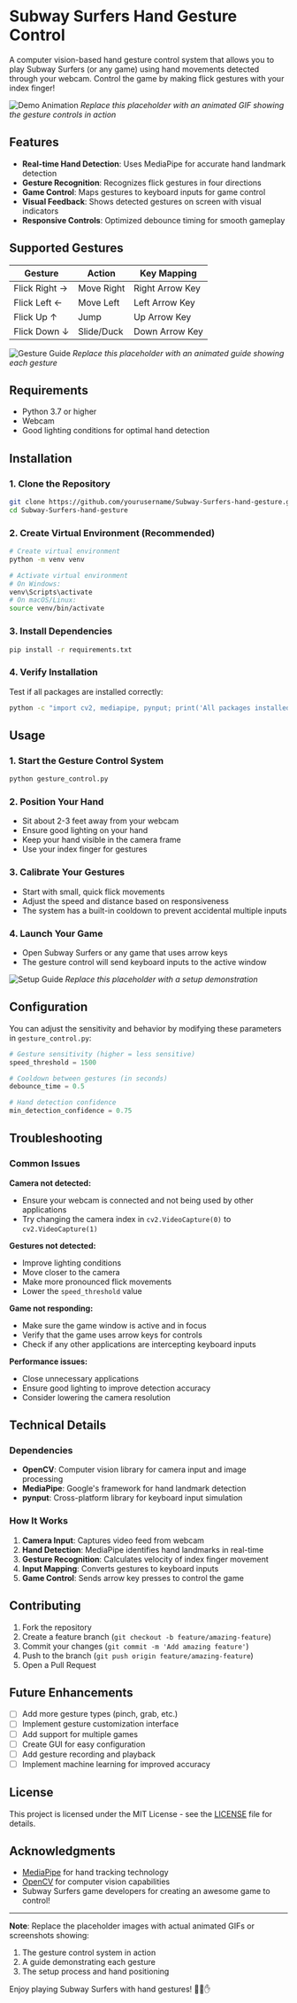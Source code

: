 # Subway Surfers Hand Gesture Control

A computer vision-based hand gesture control system that allows you to play Subway Surfers (or any game) using hand movements detected through your webcam. Control the game by making flick gestures with your index finger!

![Demo Animation](https://via.placeholder.com/600x300/4CAF50/FFFFFF?text=Hand+Gesture+Demo)
*Replace this placeholder with an animated GIF showing the gesture controls in action*

## Features

- **Real-time Hand Detection**: Uses MediaPipe for accurate hand landmark detection
- **Gesture Recognition**: Recognizes flick gestures in four directions
- **Game Control**: Maps gestures to keyboard inputs for game control
- **Visual Feedback**: Shows detected gestures on screen with visual indicators
- **Responsive Controls**: Optimized debounce timing for smooth gameplay

## Supported Gestures

| Gesture | Action | Key Mapping |
|---------|--------|-------------|
| Flick Right → | Move Right | Right Arrow Key |
| Flick Left ← | Move Left | Left Arrow Key |
| Flick Up ↑ | Jump | Up Arrow Key |
| Flick Down ↓ | Slide/Duck | Down Arrow Key |

![Gesture Guide](https://via.placeholder.com/800x200/2196F3/FFFFFF?text=Gesture+Guide+Animation)
*Replace this placeholder with an animated guide showing each gesture*

## Requirements

- Python 3.7 or higher
- Webcam
- Good lighting conditions for optimal hand detection

## Installation

### 1. Clone the Repository

```bash
git clone https://github.com/yourusername/Subway-Surfers-hand-gesture.git
cd Subway-Surfers-hand-gesture
```

### 2. Create Virtual Environment (Recommended)

```bash
# Create virtual environment
python -m venv venv

# Activate virtual environment
# On Windows:
venv\Scripts\activate
# On macOS/Linux:
source venv/bin/activate
```

### 3. Install Dependencies

```bash
pip install -r requirements.txt
```

### 4. Verify Installation

Test if all packages are installed correctly:

```bash
python -c "import cv2, mediapipe, pynput; print('All packages installed successfully!')"
```

## Usage

### 1. Start the Gesture Control System

```bash
python gesture_control.py
```

### 2. Position Your Hand

- Sit about 2-3 feet away from your webcam
- Ensure good lighting on your hand
- Keep your hand visible in the camera frame
- Use your index finger for gestures

### 3. Calibrate Your Gestures

- Start with small, quick flick movements
- Adjust the speed and distance based on responsiveness
- The system has a built-in cooldown to prevent accidental multiple inputs

### 4. Launch Your Game

- Open Subway Surfers or any game that uses arrow keys
- The gesture control will send keyboard inputs to the active window

![Setup Guide](https://via.placeholder.com/600x400/FF9800/FFFFFF?text=Setup+Guide+Animation)
*Replace this placeholder with a setup demonstration*

## Configuration

You can adjust the sensitivity and behavior by modifying these parameters in `gesture_control.py`:

```python
# Gesture sensitivity (higher = less sensitive)
speed_threshold = 1500

# Cooldown between gestures (in seconds)
debounce_time = 0.5

# Hand detection confidence
min_detection_confidence = 0.75
```

## Troubleshooting

### Common Issues

**Camera not detected:**
- Ensure your webcam is connected and not being used by other applications
- Try changing the camera index in `cv2.VideoCapture(0)` to `cv2.VideoCapture(1)`

**Gestures not detected:**
- Improve lighting conditions
- Move closer to the camera
- Make more pronounced flick movements
- Lower the `speed_threshold` value

**Game not responding:**
- Make sure the game window is active and in focus
- Verify that the game uses arrow keys for controls
- Check if any other applications are intercepting keyboard inputs

**Performance issues:**
- Close unnecessary applications
- Ensure good lighting to improve detection accuracy
- Consider lowering the camera resolution

## Technical Details

### Dependencies

- **OpenCV**: Computer vision library for camera input and image processing
- **MediaPipe**: Google's framework for hand landmark detection
- **pynput**: Cross-platform library for keyboard input simulation

### How It Works

1. **Camera Input**: Captures video feed from webcam
2. **Hand Detection**: MediaPipe identifies hand landmarks in real-time
3. **Gesture Recognition**: Calculates velocity of index finger movement
4. **Input Mapping**: Converts gestures to keyboard inputs
5. **Game Control**: Sends arrow key presses to control the game

## Contributing

1. Fork the repository
2. Create a feature branch (`git checkout -b feature/amazing-feature`)
3. Commit your changes (`git commit -m 'Add amazing feature'`)
4. Push to the branch (`git push origin feature/amazing-feature`)
5. Open a Pull Request

## Future Enhancements

- [ ] Add more gesture types (pinch, grab, etc.)
- [ ] Implement gesture customization interface
- [ ] Add support for multiple games
- [ ] Create GUI for easy configuration
- [ ] Add gesture recording and playback
- [ ] Implement machine learning for improved accuracy

## License

This project is licensed under the MIT License - see the [LICENSE](LICENSE) file for details.

## Acknowledgments

- [MediaPipe](https://mediapipe.dev/) for hand tracking technology
- [OpenCV](https://opencv.org/) for computer vision capabilities
- Subway Surfers game developers for creating an awesome game to control!

---

**Note**: Replace the placeholder images with actual animated GIFs or screenshots showing:
1. The gesture control system in action
2. A guide demonstrating each gesture
3. The setup process and hand positioning

Enjoy playing Subway Surfers with hand gestures! 🏃‍♂️✋